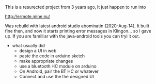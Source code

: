 
This is a resurected project from 3 years ago, It just happen to run into


http://ermote.mine.nu/


Was rebuild with latest android studio abominatin (2020-Aug-14), 
It built fine then, and now it starts printing error messages in Klingon... so I gave up.
If you are familliar with the java-android tools you can tryi it out.



 - what usually did
    - design a UI in web
    - paste the code in arduino sketch
    - make appropriate changes
    - use a bluetooth HC module on arduino
    - On Android, pair the BT HC or whatever
    - Connect and use the the designed UI
    


